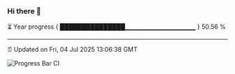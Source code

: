 ### Hi there 👋

⏳ Year progress { ███████████████▁▁▁▁▁▁▁▁▁▁▁▁▁▁▁ } 50.56 %

---

⏰ Updated on Fri, 04 Jul 2025 13:06:38 GMT

![Progress Bar CI](https://github.com/IshwaranRudhara/GIT-ACTION/workflows/Progress%20Bar%20CI/badge.svg)
